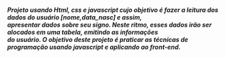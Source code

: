 <h5>
Projeto usando Html, css e javascript cujo objetivo é fazer a leitura dos dados do usuário [nome,data_nasc] e assim,<br>
apresentar dados sobre seu signo. Neste ritmo, esses dados irão ser alocados em uma tabela, emitindo as informações<br> do usuário. O objetivo deste projeto é praticar as técnicas de programação usando javascript e aplicando ao front-end.
</h5>
